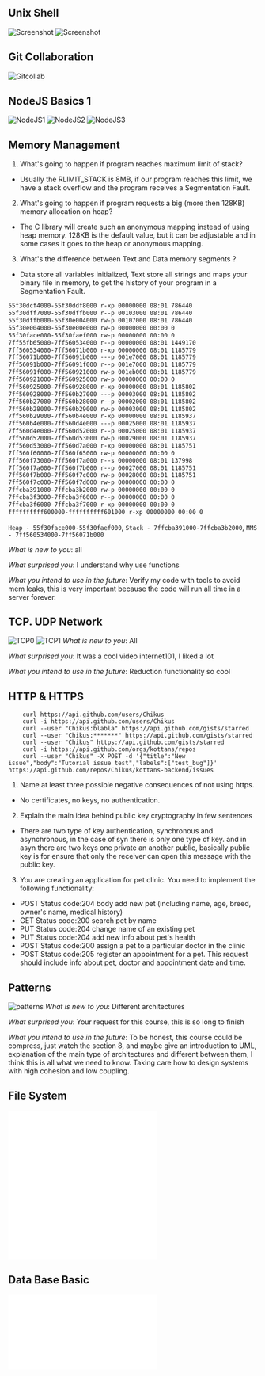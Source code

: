## Unix Shell
![Screenshot](task_unix_shell/pic2.png)
![Screenshot](task_unix_shell/pic1.jpg)
## Git Collaboration
![Gitcollab](task_git_collaboration/git_collab.png)
## NodeJS Basics 1
![NodeJS1](node_basic_1/functional.png)
![NodeJS2](node_basic_1/Stream.png)
![NodeJS3](node_basic_1/learnyounode.png)
## Memory Management
1) What's going to happen if program reaches maximum limit of stack?
- Usually the RLIMIT_STACK is 8MB, if our program reaches this limit, we have a stack overflow and the program receives a Segmentation Fault.
2) What's going to happen if program requests a big (more then 128KB) memory allocation on heap?
- The C library will create such an anonymous mapping instead of using heap memory. 128KB is the default value, but it can be adjustable and in some cases it goes to the heap or anonymous mapping.
3) What's the difference between Text and Data memory segments ?
- Data store all variables initialized, Text store all strings and maps your binary file in memory, to get the history of your program in a Segmentation Fault.


```md
55f30dcf4000-55f30ddf8000 r-xp 00000000 08:01 786440                     /bin/bash
55f30dff7000-55f30dffb000 r--p 00103000 08:01 786440                     /bin/bash
55f30dffb000-55f30e004000 rw-p 00107000 08:01 786440                     /bin/bash
55f30e004000-55f30e00e000 rw-p 00000000 00:00 0
55f30face000-55f30faef000 rw-p 00000000 00:00 0                          [heap]
7ff55fb65000-7ff560534000 r--p 00000000 08:01 1449170                    /usr/lib/locale/locale-archive
7ff560534000-7ff56071b000 r-xp 00000000 08:01 1185779                    /lib/x86_64-linux-gnu/libc-2.27.so
7ff56071b000-7ff56091b000 ---p 001e7000 08:01 1185779                    /lib/x86_64-linux-gnu/libc-2.27.so
7ff56091b000-7ff56091f000 r--p 001e7000 08:01 1185779                    /lib/x86_64-linux-gnu/libc-2.27.so
7ff56091f000-7ff560921000 rw-p 001eb000 08:01 1185779                    /lib/x86_64-linux-gnu/libc-2.27.so
7ff560921000-7ff560925000 rw-p 00000000 00:00 0
7ff560925000-7ff560928000 r-xp 00000000 08:01 1185802                    /lib/x86_64-linux-gnu/libdl-2.27.so
7ff560928000-7ff560b27000 ---p 00003000 08:01 1185802                    /lib/x86_64-linux-gnu/libdl-2.27.so
7ff560b27000-7ff560b28000 r--p 00002000 08:01 1185802                    /lib/x86_64-linux-gnu/libdl-2.27.so
7ff560b28000-7ff560b29000 rw-p 00003000 08:01 1185802                    /lib/x86_64-linux-gnu/libdl-2.27.so
7ff560b29000-7ff560b4e000 r-xp 00000000 08:01 1185937                    /lib/x86_64-linux-gnu/libtinfo.so.5.9
7ff560b4e000-7ff560d4e000 ---p 00025000 08:01 1185937                    /lib/x86_64-linux-gnu/libtinfo.so.5.9
7ff560d4e000-7ff560d52000 r--p 00025000 08:01 1185937                    /lib/x86_64-linux-gnu/libtinfo.so.5.9
7ff560d52000-7ff560d53000 rw-p 00029000 08:01 1185937                    /lib/x86_64-linux-gnu/libtinfo.so.5.9
7ff560d53000-7ff560d7a000 r-xp 00000000 08:01 1185751                    /lib/x86_64-linux-gnu/ld-2.27.so
7ff560f60000-7ff560f65000 rw-p 00000000 00:00 0
7ff560f73000-7ff560f7a000 r--s 00000000 08:01 137998                     /usr/lib/x86_64-linux-gnu/gconv/gconv-modules.cache
7ff560f7a000-7ff560f7b000 r--p 00027000 08:01 1185751                    /lib/x86_64-linux-gnu/ld-2.27.so
7ff560f7b000-7ff560f7c000 rw-p 00028000 08:01 1185751                    /lib/x86_64-linux-gnu/ld-2.27.so
7ff560f7c000-7ff560f7d000 rw-p 00000000 00:00 0
7ffcba391000-7ffcba3b2000 rw-p 00000000 00:00 0                          [stack]
7ffcba3f3000-7ffcba3f6000 r--p 00000000 00:00 0                          [vvar]
7ffcba3f6000-7ffcba3f7000 r-xp 00000000 00:00 0                          [vdso]
ffffffffff600000-ffffffffff601000 r-xp 00000000 00:00 0                  [vsyscall]
```
`Heap - 55f30face000-55f30faef000`, `Stack - 7ffcba391000-7ffcba3b2000`, `MMS - 7ff560534000-7ff56071b000`

_What is new to you_: all

_What surprised you_: I understand why use functions

_What you intend to use in the future_: Verify my code with tools to avoid mem leaks, this is very important because the code will run all time in a server forever.

## TCP. UDP Network
![TCP0](task_networks/internet101.png)
![TCP1](task_networks/udacity.png)
_What is new to you_: All

_What surprised you_: It was a cool video internet101, I liked a lot

_What you intend to use in the future_: Reduction functionality so cool

## HTTP & HTTPS
```
    curl https://api.github.com/users/Chikus
    curl -i https://api.github.com/users/Chikus
    curl --user "Chikus:blabla" https://api.github.com/gists/starred
    curl --user "Chikus:*******" https://api.github.com/gists/starred
    curl --user "Chikus" https://api.github.com/gists/starred
    curl -i https://api.github.com/orgs/kottans/repos
    curl --user "Chikus" -X POST -d '{"title":"New issue","body":"Tutorial issue test","labels":["test_bug"]}' https://api.github.com/repos/Chikus/kottans-backend/issues
 ```
1) Name at least three possible negative consequences of not using https.
- No certificates, no keys, no authentication.
2) Explain the main idea behind public key cryptography in few sentences
- There are two type of key authentication, synchronous and asynchronous, in the case of syn there is only one type of key. and in asyn there are two keys one private an another public, basically public key is for ensure that only the receiver can open this message with the public key.
3) You are creating an application for pet clinic. You need to implement the following functionality:
- POST Status code:204 body add new pet (including name, age, breed, owner's name, medical history)
- GET Status code:200 search pet by name
- PUT Status code:204 change name of an existing pet
- PUT Status code:204 add new info about pet's health
- POST Status code:200 assign a pet to a particular doctor in the clinic
- POST Status code:205 register an appointment for a pet. This request should include info about pet, doctor and appointment date and time.

## Patterns
![patterns](task_patterns/patterns.png)
_What is new to you_: Different architectures

_What surprised you_: Your request for this course, this is so long to finish

_What you intend to use in the future_: To be honest, this course could be compress, just watch the section 8, and maybe give an introduction to UML, explanation of the main type of architectures and different between them, I think this is all what we need to know. Taking care how to design systems with high cohesion and low coupling.

## File System
![FS1](file_system/secret.txt)
![FS2](file_system/file_system_task.js)

## Data Base Basic
![Data_base](task_database/database.sql)

